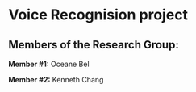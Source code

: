 # Voice Recognision project
## Members of the Research Group:

**Member #1:** Oceane Bel

**Member #2:** Kenneth Chang



